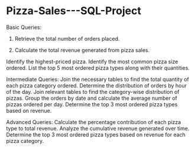 # Pizza-Sales---SQL-Project

Basic Queries:

1. Retrieve the total number of orders placed.

2. Calculate the total revenue generated from pizza sales.

Identify the highest-priced pizza.
Identify the most common pizza size ordered.
List the top 5 most ordered pizza types along with their quantities.


Intermediate Queries:
Join the necessary tables to find the total quantity of each pizza category ordered.
Determine the distribution of orders by hour of the day.
Join relevant tables to find the category-wise distribution of pizzas.
Group the orders by date and calculate the average number of pizzas ordered per day.
Determine the top 3 most ordered pizza types based on revenue.

Advanced Queries:
Calculate the percentage contribution of each pizza type to total revenue.
Analyze the cumulative revenue generated over time.
Determine the top 3 most ordered pizza types based on revenue for each pizza category.
